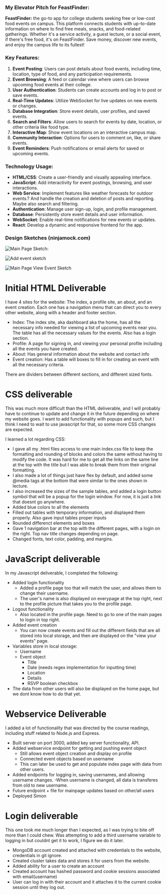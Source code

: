 ### My Elevator Pitch for FeastFinder:

**FeastFinder:** the go-to app for college students seeking free or low-cost food events on campus. This platform connects students with up-to-date information on where to find free meals, snacks, and food-related gatherings. Whether it's a service activity, a guest lecture, or a social event, if there's free food, it's on FeastFinder. Save money, discover new events, and enjoy the campus life to its fullest!

### **Key Features:**

1. **Event Posting**: Users can post details about food events, including time, location, type of food, and any participation requirements.
2. **Event Browsing**: A feed or calendar view where users can browse upcoming food events at their college.
3. **User Authentication**: Students can create accounts and log in to post or save events.
4. **Real-Time Updates**: Utilize WebSocket for live updates on new events or changes.
5. **Database Integration**: Store event details, user profiles, and saved events.
6. **Search and Filters**: Allow users to search for events by date, location, or other criteria like food type.
7. **Interactive Map**: Show event locations on an interactive campus map.
8. **Community Interaction**: Options for users to comment on, like, or share events.
9. **Event Reminders**: Push notifications or email alerts for saved or upcoming events.

### **Technology Usage:**

- **HTML/CSS**: Create a user-friendly and visually appealing interface.
- **JavaScript**: Add interactivity for event postings, browsing, and user interactions.
- **Web Service**: Implement features like weather forecasts for outdoor events.? And handle the creation and deletion of posts and reporting. Maybe also search and filtering.
- **Authentication**: Manage user sign-up, login, and profile management.
- **Database**: Persistently store event details and user information.
- **WebSocket**: Enable real-time notifications for new events or updates.
- **React**: Develop a dynamic and responsive frontend for the app.

### Design Sketches (ninjamock.com)

![Main Page Sketch:](https://github.com/ZenithAtkinson/startup/blob/main/Images/mainpage_screenshot.png)

![Add event sketch](https://github.com/ZenithAtkinson/startup/blob/main/Images/Addevent_screenshot.png)

![Main Page View Event Sketch](https://github.com/ZenithAtkinson/startup/blob/main/Images/viewevent_screenshot.png)

# Initial HTML Deliverable
I have 4 sites for the website: The index, a profile site, an about, and an event creation. Each one has a navigation menu that can direct you to every other website, along with a header and footer section. 
- Index: The index site, aka dashboard aka the home, has all the necessary info needed for viewing a list of upcoming events near you. The table has all the necessary values for the events. Also has a login section.
- Profile: A page for signing in, and viewing your personal profile including all the events you have created.
- About: Has general information about the website and contact info
- Event creation: Has a table will boxes to fill in for creating an event with all the necessary criteria.

There are dividers between different sections, and different sized fonts.

# CSS deliverable
This was much more difficult than the HTML deliverable, and I will probably have to continue to update and change it in the future depending on where my website goes. I want to add functionality with popups and such, but I think I need to wait to use javascript for that, so some more CSS changes are expected.

I learned a lot regarding CSS: 
- I gave all my .html files access to one main index.css file to keep the formatting and rounding of blocks and colors the same without having to modify the code. It was hard for me to get all the links on the same line at the top with the title but I was able to break them from their original formatting.
- I also made a lot of things just have flex by default, and added some @media tags at the bottom that were similar to the ones shown in lecture. 
- I also increased the sizes of the sample tables, and added a login button symbol that will be a popup for the login window. For now, it is just a link that doesnt go anywhere.
- Added blue colors to all the elements
- Filled out tables with temporary information, and displayed them properly. Also gave input tables proper inputs
- Rounded differenct elements and boxes
- Gave 1 navigation bar at the top with the different pages, with a login on the right. Top nav title changes depending on page.
- Changed fonts, text color, padding, and margins. 

# JavaScript deliverable
In my Javascript deliverable, I completed the following:
- Added login functionality
    - Added a profile page too that will match the user, and allows them to change their username.
    - The user's name is also displayed on everypage at the top right, next to the profile picture that takes you to the profile page.
- Logout functionality
    - Also located in the profile page. Need to go to one of the main pages to login in top right.
- Added event creation
    - You can now create events and fill out the different fields that are all stored into local storage, and then are displayed on the "view your events" page.
- Variables store in local storage:
    - Username
    - Event object
        - Title
        - Date (needs regex implementation for inputting time)
        - Location
        - Details
        - RSVP boolean checkbox
- The data from other users will also be displayed on the home page, but we dont know how to do that yet.

# Webservice Deliverable
I added a lot of functionality that was directed by the course readings, including stuff related to Node.js and Express.
- Built server on port 3000, added key server functionality, API.
- Added webservice endpoint for getting and pushing event object
    - Still allows event object creation and display on profile
    - Connected event objects based on username
    - This can later be used to get and populate index page with data from other users.
- Added endpoints for logging in, saving usernames, and allowing username changes.
    -When username is changed, all data is transferes from old to new username.
- Future endpoint + file for mainpage updates based on other/all users
- Deployed Simon

# Login deliverable
This one took me much longer than I expected, as I was trying to bite off more than I could chew. Was attempting to add a third username variable to logging in but couldnt get it to work, I figure we do it later.
- MongoDB account created and attached with credentials to the website, credentials in git ignore.
- Created cluster takes data and stores it for users from the website.
- Added ability for a user to create an account
- Created account has hashed password and cookie sessions associated with email(username)
- User can log in with their account and it attaches it to the current cookie session until they log out.
